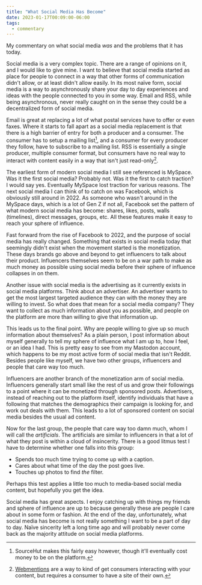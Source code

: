```yaml
---
title: "What Social Media Has Become"
date: 2023-01-17T00:09:00-06:00
tags:
  - commentary
---
```


My commentary on what social media _was_ and the problems that it has today.

<!--more-->

Social media is a very complex topic. There are a range of opinions on it, and I
would like to give mine. I want to believe that social media started as place
for people to connect in a way that other forms of communication didn't allow,
or at least didn't allow easily. In its most naïve form, social media is a way
to asynchronously share your day to day experiences and ideas with the people
connected to you in some way. Email and RSS, while being asynchronous, never
really caught on in the sense they could be a decentralized form of social
media.

Email is great at replacing a lot of what postal services have to offer or even
faxes. Where it starts to fall apart as a social media replacement is that there
is a high barrier of entry for both a producer and a consumer. The consumer has
to setup a mailing list[^1], and a consumer for every producer they follow, have
to subscribe to a mailing list. RSS is essentially a single producer, multiple
consumer format, but consumers have no real way to interact with content easily
in a way that isn't just read-only[^2].

The earliest form of modern social media I still see referenced is MySpace. Was
it the first social media? Probably not. Was it the first to catch traction? I
would say yes. Eventually MySpace lost traction for various reasons. The next
social media I can think of to catch on was Facebook, which is obviously still
around in 2022. As someone who wasn't around in the MySpace days, which is a lot
of Gen Z if not all, Facebook set the pattern of what modern social media has
become: shares, likes, posts, walls (timelines), direct messages, groups, etc.
All these features make it easy to reach your sphere of influence.

Fast forward from the rise of Facebook to 2022, and the purpose of social media
has really changed. Something that exists in social media today that seemingly
didn't exist when the movement started is the monetization. These days brands go
above and beyond to get influencers to talk about their product. Influencers
themselves seem to be on a war path to make as much money as possible using
social media before their sphere of influence collapses in on them.

Another issue with social media is the advertising as it currently exists in
social media platforms. Think about an advertiser. An advertiser wants to get
the most largest targeted audience they can with the money they are willing to
invest. So what does that mean for a social media company? They want to collect
as much information about you as possible, and people on the platform are more
than willing to give that information up.

This leads us to the final point. Why are people willing to give up so much
information about themselves? As a plain person, I post information about myself
generally to tell my sphere of influence what I am up to, how I feel, or an idea
I had. This is pretty easy to see from my Mastodon account, which happens to be
my most active form of social media that isn't Reddit. Besides people like
myself, we have two other groups, influencers and people that care way too much.

Influencers are another branch of the monetization arm of social media.
Influencers generally start small like the rest of us and grow their followings
to a point where it can be monetized through sponsored posts. Advertisers,
instead of reaching out to the platform itself, identify individuals that have a
following that matches the demographics their campaign is looking for, and work
out deals with them. This leads to a lot of sponsored content on social media
besides the usual ad content.

Now for the last group, the people that care way too damn much, whom I will call
the _artificials_. The artificials are similar to influencers in that a lot of
what they post is within a cloud of insincerity. There is a good litmus test I
have to determine whether one falls into this group:

- Spends too much time trying to come up with a caption.
- Cares about what time of the day the post goes live.
- Touches up photos to find _the_ filter.

Perhaps this test applies a little too much to media-based social media content,
but hopefully you get the idea.

Social media has great aspects. I enjoy catching up with things my friends and
sphere of influence are up to because generally these are people I care about in
some form or fashion. At the end of the day, unfortunately, what social media
has become is not really something I want to be a part of day to day. Naïve
sincerity left a long time ago and will probably never come back as the majority
attitude on social media platforms.

[^1]:
    SourceHut makes this fairly easy however, though it'll eventually cost money
    to be on the platform.

[^2]:
    [Webmentions](https://www.w3.org/TR/webmention/) are a way to kind of get
    consumers interacting with your content, but requires a consumer to have a
    site of their own.
